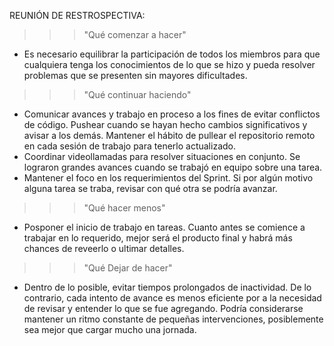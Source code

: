 REUNIÓN DE RESTROSPECTIVA:
>>> "Qué comenzar a hacer"
- Es necesario equilibrar la participación de todos los miembros para que cualquiera tenga los conocimientos de lo que se hizo y pueda resolver problemas que se presenten sin mayores dificultades.

>>> "Qué continuar haciendo"
- Comunicar avances y trabajo en proceso a los fines de evitar conflictos de código. Pushear cuando se hayan hecho cambios significativos y avisar a los demás. Mantener el hábito de pullear el repositorio remoto en cada sesión de trabajo para tenerlo actualizado.
- Coordinar videollamadas para resolver situaciones en conjunto. Se lograron grandes avances cuando se trabajó en equipo sobre una tarea.
- Mantener el foco en los requerimientos del Sprint. Si por algún motivo alguna tarea se traba, revisar con qué otra se podría avanzar.

>>> "Qué hacer menos"
- Posponer el inicio de trabajo en tareas. Cuanto antes se comience a trabajar en lo requerido, mejor será el producto final y habrá más chances de reveerlo o ultimar detalles.

>>> "Qué Dejar de hacer"
- Dentro de lo posible, evitar tiempos prolongados de inactividad. De lo contrario, cada intento de avance es menos eficiente por a la necesidad de revisar y entender lo que se fue agregando. Podría considerarse mantener un ritmo constante de pequeñas intervenciones, posiblemente sea mejor que cargar mucho una jornada.